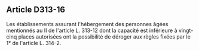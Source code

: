 ## Article D313-16

Les établissements assurant l'hébergement des personnes âgées mentionnés au II de l'article L. 313-12 dont
la capacité est inférieure à vingt-cinq places autorisées ont la possibilité de déroger aux règles fixées par le 1°
de l'article L. 314-2.

